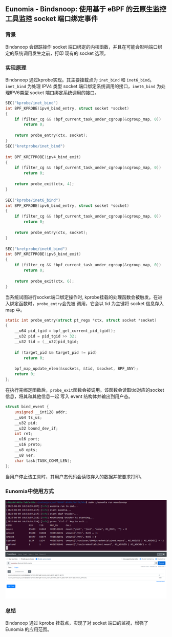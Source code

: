 ## Eunomia - Bindsnoop: 使用基于 eBPF 的云原生监控工具监控 socket 端口绑定事件

### 背景

Bindsnoop 会跟踪操作 socket 端口绑定的内核函数，并且在可能会影响端口绑定的系统调用发生之前，打印
现有的 socket 选项。

### 实现原理

Bindsnoop 通过kprobe实现。其主要挂载点为 `inet_bind` 和 `inet6_bind`。`inet_bind` 为处理 IPV4 类型
socket 端口绑定系统调用的接口，`inet6_bind` 为处理IPV6类型 socket 端口绑定系统调用的接口。
```c
SEC("kprobe/inet_bind")
int BPF_KPROBE(ipv4_bind_entry, struct socket *socket)
{
	if (filter_cg && !bpf_current_task_under_cgroup(&cgroup_map, 0))
		return 0;

	return probe_entry(ctx, socket);
}
SEC("kretprobe/inet_bind")

int BPF_KRETPROBE(ipv4_bind_exit)
{
	if (filter_cg && !bpf_current_task_under_cgroup(&cgroup_map, 0))
		return 0;

	return probe_exit(ctx, 4);
}

SEC("kprobe/inet6_bind")
int BPF_KPROBE(ipv6_bind_entry, struct socket *socket)
{
	if (filter_cg && !bpf_current_task_under_cgroup(&cgroup_map, 0))
		return 0;

	return probe_entry(ctx, socket);
}

SEC("kretprobe/inet6_bind")
int BPF_KRETPROBE(ipv6_bind_exit)
{
	if (filter_cg && !bpf_current_task_under_cgroup(&cgroup_map, 0))
		return 0;

	return probe_exit(ctx, 6);
}
```
当系统试图进行socket端口绑定操作时, kprobe挂载的处理函数会被触发。在进入绑定函数时，`probe_entry`会先被
调用，它会以 tid 为主键将 socket 信息存入 map 中。
```c
static int probe_entry(struct pt_regs *ctx, struct socket *socket)
{
	__u64 pid_tgid = bpf_get_current_pid_tgid();
	__u32 pid = pid_tgid >> 32;
	__u32 tid = (__u32)pid_tgid;

	if (target_pid && target_pid != pid)
		return 0;

	bpf_map_update_elem(&sockets, &tid, &socket, BPF_ANY);
	return 0;
};
```
在执行完绑定函数后，`probe_exit`函数会被调用。该函数会读取tid对应的socket信息，将其和其他信息一起
写入 event 结构体并输出到用户态。
```c
struct bind_event {
	unsigned __int128 addr;
	__u64 ts_us;
	__u32 pid;
	__u32 bound_dev_if;
	int ret;
	__u16 port;
	__u16 proto;
	__u8 opts;
	__u8 ver;
	char task[TASK_COMM_LEN];
};
```
当用户停止该工具时，其用户态代码会读取存入的数据并按要求打印。

### Eunomia中使用方式

![result](../imgs/mountsnoop.jpg)
![result](../imgs/bindsnoop-prometheus.png)

### 总结
Bindsnoop 通过 kprobe 挂载点，实现了对 socket 端口的监视，增强了 Eunomia 的应用范围。